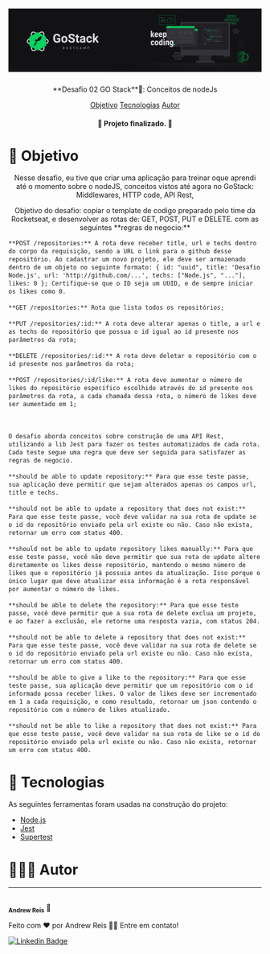 <h1 align="center">
    <h1 align="center"><img src="https://github.com/AndrewReis/conceitos-nodejs/blob/master/src/assets/desafio02.png" alt="GoStack desafio 02"/></h1>
</h1>
<p align="center"> **Desafio 02 GO Stack**🚀: Conceitos de nodeJs </p>

<p align="center">
 <a href="#objetivo">Objetivo</a> 
 <a href="#tecnologias">Tecnologias</a>  
 <a href="#autor">Autor</a> 
</p>

<h4 align="center"> 
	🚀  Projeto finalizado.  🚀
</h4>



<h1 id='objetivo'> 🎯 Objetivo </h1>


<p align="center">
    Nesse desafio, eu tive que criar uma aplicação para treinar oque aprendi até o momento sobre o nodeJS,
    conceitos vistos até agora no GoStack:
        Middlewares, HTTP code, API Rest, 
</p>

<p align="center">
    Objetivo do desafio:
    copiar o template de codigo preparado pelo time da Rocketseat, e desenvolver as rotas de: GET, POST, PUT e DELETE. com as seguintes **regras de negocio:** 

    **POST /repositories:** A rota deve receber title, url e techs dentro do corpo da requisição, sendo a URL o link para o github desse repositório. Ao cadastrar um novo projeto, ele deve ser armazenado dentro de um objeto no seguinte formato: { id: "uuid", title: 'Desafio Node.js', url: 'http://github.com/...', techs: ["Node.js", "..."], likes: 0 }; Certifique-se que o ID seja um UUID, e de sempre iniciar os likes como 0.

    **GET /repositories:** Rota que lista todos os repositórios;

    **PUT /repositories/:id:** A rota deve alterar apenas o title, a url e as techs do repositório que possua o id igual ao id presente nos parâmetros da rota;

    **DELETE /repositories/:id:** A rota deve deletar o repositório com o id presente nos parâmetros da rota;

    **POST /repositories/:id/like:** A rota deve aumentar o número de likes do repositório específico escolhido através do id presente nos parâmetros da rota, a cada chamada dessa rota, o número de likes deve ser aumentado em 1;



    O desafio aborda conceitos sobre construção de uma API Rest, utilizando a lib Jest para fazer os testes automatizados de cada rota. Cada teste segue uma regra que deve ser seguida para satisfazer as regras de negocio. 

    **should be able to update repository:** Para que esse teste passe, sua aplicação deve permitir que sejam alterados apenas os campos url, title e techs.

    **should not be able to update a repository that does not exist:** Para que esse teste passe, você deve validar na sua rota de update se o id do repositório enviado pela url existe ou não. Caso não exista, retornar um erro com status 400.

    **should not be able to update repository likes manually:** Para que esse teste passe, você não deve permitir que sua rota de update altere diretamente os likes desse repositório, mantendo o mesmo número de likes que o repositório já possuia antes da atualização. Isso porque o único lugar que deve atualizar essa informação é a rota responsável por aumentar o número de likes.

    **should be able to delete the repository:** Para que esse teste passe, você deve permitir que a sua rota de delete exclua um projeto, e ao fazer a exclusão, ele retorne uma resposta vazia, com status 204.

    **should not be able to delete a repository that does not exist:** Para que esse teste passe, você deve validar na sua rota de delete se o id do repositório enviado pela url existe ou não. Caso não exista, retornar um erro com status 400.

    **should be able to give a like to the repository:** Para que esse teste passe, sua aplicação deve permitir que um repositório com o id informado possa receber likes. O valor de likes deve ser incrementado em 1 a cada requisição, e como resultado, retornar um json contendo o repositório com o número de likes atualizado.

    **should not be able to like a repository that does not exist:** Para que esse teste passe, você deve validar na sua rota de like se o id do repositório enviado pela url existe ou não. Caso não exista, retornar um erro com status 400.

</p>
	



<h1 id='tecnologias'> 🤖 Tecnologias </h1>

As seguintes ferramentas foram usadas na construção do projeto:

- [Node.js](https://nodejs.org/en/)
- [Jest](https://reactnative.dev/)
- [Supertest]()


<h1 id='autor'> 🙋🏽‍♂️ Autor </h1>

---

 <img style="border-radius: 50%;" src="https://avatars3.githubusercontent.com/u/60078687?s=460&u=83742fab7b35f433986c6fbe25df935441b6a743&v=4" width="100px;" alt=""/>
 <br />
 <sub><b>Andrew Reis</b></sub></a> 🚀


Feito com ❤️ por Andrew Reis 👋🏽 Entre em contato!

[![Linkedin Badge](https://img.shields.io/badge/-Andrew-blue?style=flat-square&logo=Linkedin&logoColor=white&link=https://www.linkedin.com/in/andrew-reis/)](https://www.linkedin.com/in/andrew-reis/) 
